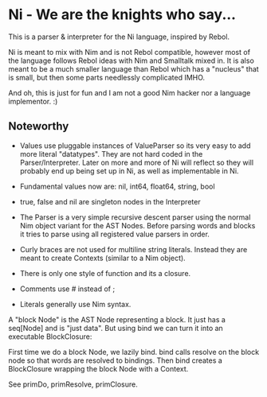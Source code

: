 # Ni - We are the knights who say...

This is a parser & interpreter for the Ni language, inspired by Rebol.

Ni is meant to mix with Nim and is not Rebol compatible, however most of the
language follows Rebol ideas with Nim and Smalltalk
mixed in. It is also meant to be a much smaller language than Rebol which has a
"nucleus" that is small, but then some parts needlessly complicated IMHO.

And oh, this is just for fun and I am not a good Nim hacker nor a language
implementor. :)

## Noteworthy

* Values use pluggable instances of ValueParser so its very easy to add
 more literal "datatypes". They are not hard coded in the Parser/Interpreter.
 Later on more and more of Ni will reflect so they will probably end up being
 set up in Ni, as well as implementable in Ni.

* Fundamental values now are: nil, int64, float64, string, bool

* true, false and nil are singleton nodes in the Interpreter

* The Parser is a very simple recursive descent parser using the normal Nim
 object variant for the AST Nodes. Before parsing words and blocks it tries
 to parse using all registered value parsers in order.

* Curly braces are not used for multiline string literals. Instead they are
 meant to create Contexts (similar to a Nim object).

* There is only one style of function and its a closure.

* Comments use # instead of ;

* Literals generally use Nim syntax.


A "block Node" is the AST Node representing a block. It just has a seq[Node]
and is "just data". But using bind we can turn it into an executable
BlockClosure:

First time we do a block Node, we lazily bind. bind calls resolve on the
block node so that words are resolved to bindings. Then bind creates a
BlockClosure wrapping the block Node with a Context.

See primDo, primResolve, primClosure.
